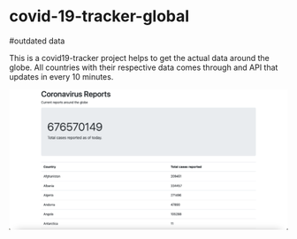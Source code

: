 # covid-19-tracker-global 

#outdated data

This is a covid19-tracker project helps to get the actual data around the globe. All countries with their respective data comes through and API that updates in every 10 minutes.

![Alt text](screenshot.png "Optional Title")
